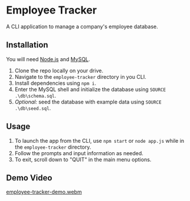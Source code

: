 # Employee Tracker
A CLI application to manage a company's employee database.

## Installation
You will need [Node.js](https://nodejs.org/en) and [MySQL](https://dev.mysql.com/).
1. Clone the repo locally on your drive.
2. Navigate to the `employee-tracker` directory in you CLI.
3. Install dependencies using `npm i`.
4. Enter the MySQL shell and initialize the database using `SOURCE .\db\schema.sql`.
5. *Optional:* seed the database with example data using `SOURCE .\db\seed.sql`.

## Usage
1. To launch the app from the CLI, use `npm start` or `node app.js` while in the `employee-tracker` directory.
2. Follow the prompts and input information as needed.
3. To exit, scroll down to "QUIT" in the main menu options.

## Demo Video
[employee-tracker-demo.webm](https://user-images.githubusercontent.com/118075006/227415126-44ae33c9-820a-45fd-97b2-fda60408c3ed.webm)
